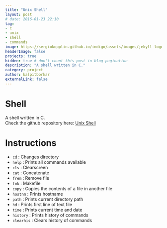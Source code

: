 ```yaml
---
title: "Unix Shell"
layout: post
# date: 2016-01-23 22:10
tag:
- c
- unix
- shell
- commands
image: https://sergiokopplin.github.io/indigo/assets/images/jekyll-logo-light-solid.png
headerImage: false
projects: true
hidden: true # don't count this post in blog pagination
description: "A shell written in C."
category: project
author: kalpitborkar
externalLink: false
---
```


# Shell
A shell written in C.\
Check the github repository here: [Unix Shell](https://github.com/kalpitborkar/shell)

# Instructions
  - `cd`          : Changes directory
  - `help`        : Prints all commands available
  - `cls`         : Clearscreen
  - `cat`         : Concatenate
  - `frem`        : Remove file
  - `fmk`         : Makefile
  - `copy`        : Copies the contents of a file in another file
  - `hostnm`      : Prints hostname
  - `path`        : Prints current directory path
  - `hd`          : Prints first line of text file
  - `time`        : Prints current time and date
  - `history`     : Prints history of commands
  - `clearhis`    : Clears history of commands